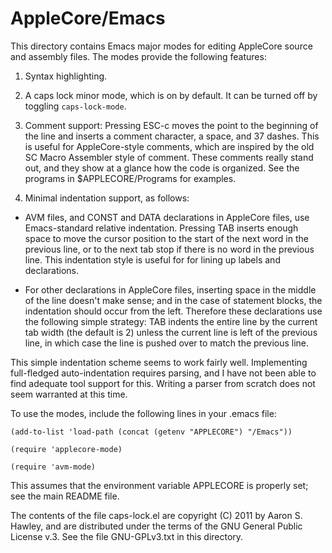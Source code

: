 AppleCore/Emacs
===============

This directory contains Emacs major modes for editing AppleCore source
and assembly files. The modes provide the following features:

1.  Syntax highlighting.

2.  A caps lock minor mode, which is on by default.  It can be turned
    off by toggling `caps-lock-mode`.

3.  Comment support: Pressing ESC-c moves the point to the beginning
    of the line and inserts a comment character, a space, and 37
    dashes.  This is useful for AppleCore-style comments, which are
    inspired by the old SC Macro Assembler style of comment.  These
    comments really stand out, and they show at a glance how the code
    is organized.  See the programs in $APPLECORE/Programs for
    examples.

4.  Minimal indentation support, as follows:

  - AVM files, and CONST and DATA declarations in AppleCore files, use
    Emacs-standard relative indentation. Pressing TAB inserts enough
    space to move the cursor position to the start of the next word in
    the previous line, or to the next tab stop if there is no word in
    the previous line. This indentation style is useful for for lining
    up labels and declarations.

  - For other declarations in AppleCore files, inserting space in the
    middle of the line doesn't make sense; and in the case of
    statement blocks, the indentation should occur from the left.
    Therefore these declarations use the following simple strategy:
    TAB indents the entire line by the current tab width (the default
    is 2) unless the current line is left of the previous line, in
    which case the line is pushed over to match the previous line.

This simple indentation scheme seems to work fairly well. Implementing
full-fledged auto-indentation requires parsing, and I have not been
able to find adequate tool support for this.  Writing a parser from
scratch does not seem warranted at this time.

To use the modes, include the following lines in your .emacs file:

   `(add-to-list 'load-path (concat (getenv "APPLECORE") "/Emacs"))`

   `(require 'applecore-mode)`

   `(require 'avm-mode)`

This assumes that the environment variable APPLECORE is properly set;
see the main README file.

The contents of the file caps-lock.el are copyright (C) 2011 by Aaron
S. Hawley, and are distributed under the terms of the GNU General
Public License v.3.  See the file GNU-GPLv3.txt in this directory.


